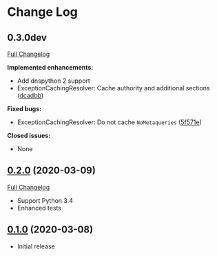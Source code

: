 # Change Log

## 0.3.0dev

[Full Changelog](https://github.com/jayvdb/dns-cache/compare/0.2.0...)

**Implemented enhancements:**

- Add dnspython 2 support
- ExceptionCachingResolver: Cache authority and additional sections ([dcadbb](https://github.com/jayvdb/dns-cache/commit/dcadbb))

**Fixed bugs:**

- ExceptionCachingResolver: Do not cache `NoMetaqueries` ([5f571e](https://github.com/jayvdb/dns-cache/commit/5f571e))

**Closed issues:**

- None

## [0.2.0](https://github.com/jayvdb/dns-cache/tree/0.2.0) (2020-03-09)
[Full Changelog](https://github.com/jayvdb/dns-cache/compare/0.1.0...0.2.0)

- Support Python 3.4
- Enhanced tests

## [0.1.0](https://github.com/jayvdb/dns-cache/tree/0.1.0) (2020-03-08)

- Initial release
